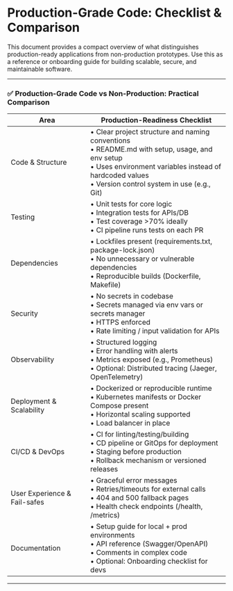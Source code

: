 # Production-Grade Code: Checklist & Comparison

This document provides a compact overview of what distinguishes production-ready applications from non-production prototypes. Use this as a reference or onboarding guide for building scalable, secure, and maintainable software.

---

### ✅ Production-Grade Code vs Non-Production: Practical Comparison

| Area                     | Production-Readiness Checklist |
|--------------------------|-------------------------------|
| Code & Structure         | • Clear project structure and naming conventions<br>• README.md with setup, usage, and env setup<br>• Uses environment variables instead of hardcoded values<br>• Version control system in use (e.g., Git) |
| Testing                  | • Unit tests for core logic<br>• Integration tests for APIs/DB<br>• Test coverage &gt;70% ideally<br>• CI pipeline runs tests on each PR |
| Dependencies             | • Lockfiles present (requirements.txt, package-lock.json)<br>• No unnecessary or vulnerable dependencies<br>• Reproducible builds (Dockerfile, Makefile) |
| Security                 | • No secrets in codebase<br>• Secrets managed via env vars or secrets manager<br>• HTTPS enforced<br>• Rate limiting / input validation for APIs |
| Observability            | • Structured logging<br>• Error handling with alerts<br>• Metrics exposed (e.g., Prometheus)<br>• Optional: Distributed tracing (Jaeger, OpenTelemetry) |
| Deployment & Scalability | • Dockerized or reproducible runtime<br>• Kubernetes manifests or Docker Compose present<br>• Horizontal scaling supported<br>• Load balancer in place |
| CI/CD & DevOps           | • CI for linting/testing/building<br>• CD pipeline or GitOps for deployment<br>• Staging before production<br>• Rollback mechanism or versioned releases |
| User Experience & Fail-safes | • Graceful error messages<br>• Retries/timeouts for external calls<br>• 404 and 500 fallback pages<br>• Health check endpoints (/health, /metrics) |
| Documentation            | • Setup guide for local + prod environments<br>• API reference (Swagger/OpenAPI)<br>• Comments in complex code<br>• Optional: Onboarding checklist for devs |
---
